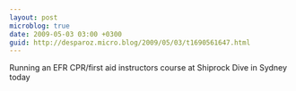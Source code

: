 ```yaml
---
layout: post
microblog: true
date: 2009-05-03 03:00 +0300
guid: http://desparoz.micro.blog/2009/05/03/t1690561647.html
---
```

Running an EFR CPR/first aid instructors course at Shiprock Dive in Sydney today
